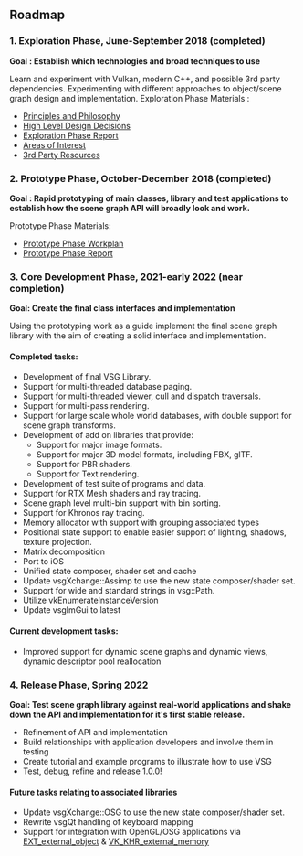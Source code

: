 ## Roadmap

### 1. Exploration Phase, June-September 2018 (completed)
**Goal : Establish which technologies and broad techniques to use**

Learn and experiment with Vulkan, modern C++, and possible 3rd party dependencies.
Experimenting with different approaches to object/scene graph design and implementation. Exploration Phase Materials :

* [Principles and Philosophy](docs/Design/DesignPrinciplesAndPhilosophy.md)
* [High Level Design Decisions](docs/Design/HighLevelDesignDecisions.md)
* [Exploration Phase Report](docs/ExplorationPhase/VulkanSceneGraphExplorationPhaseReport.md)
* [Areas of Interest](docs/ExplorationPhase/AreasOfInterest.md)
* [3rd Party Resources](docs/ExplorationPhase/3rdPartyResources.md)

### 2. Prototype Phase, October-December 2018 (completed)
**Goal : Rapid prototyping of main classes, library and test applications to establish how the scene graph API will broadly look and work.**

Prototype Phase Materials:

* [Prototype Phase Workplan](docs/PrototypePhase/Workplan.md)
* [Prototype Phase Report](docs/PrototypePhase/PrototypePhaseReport.md)

### 3. Core Development Phase, 2021-early 2022 (near completion)
**Goal: Create the final class interfaces and implementation**

Using the prototyping work as a guide implement the final scene graph library with the aim of creating a solid interface and implementation.

#### Completed tasks:
* Development of final VSG Library.
* Support for multi-threaded database paging.
* Support for multi-threaded viewer, cull and dispatch traversals.
* Support for multi-pass rendering.
* Support for large scale whole world databases, with double support for scene graph transforms.
* Development of add on libraries that provide:
    * Support for major image formats.
    * Support for major 3D model formats, including FBX, glTF.
    * Support for PBR shaders.
    * Support for Text rendering.
* Development of test suite of programs and data.
* Support for RTX Mesh shaders and ray tracing.
* Scene graph level multi-bin support with bin sorting.
* Support for Khronos ray tracing.
* Memory allocator with support with grouping associated types
* Positional state support to enable easier support of lighting, shadows, texture projection.
* Matrix decomposition
* Port to iOS
* Unified state composer, shader set and cache
* Update vsgXchange::Assimp to use the new state composer/shader set.
* Support for wide and standard strings in vsg::Path.
* Utilize vkEnumerateInstanceVersion
* Update vsgImGui to latest

#### Current development tasks:
* Improved support for dynamic scene graphs and dynamic views, dynamic descriptor pool reallocation

### 4. Release Phase,  Spring 2022
**Goal: Test scene graph library against real-world applications and shake down the API and implementation for it's first stable release.**

* Refinement of API and implementation
* Build relationships with application developers and involve them in testing
* Create tutorial and example programs to illustrate how to use VSG
* Test, debug, refine and release 1.0.0!

#### Future tasks relating to associated libraries
* Update vsgXchange::OSG to use the new state composer/shader set.
* Rewrite vsgQt handling of keyboard mapping
* Support for integration with OpenGL/OSG applications via [EXT\_external\_object](https://www.khronos.org/registry/OpenGL/extensions/EXT/EXT_external_objects.txt) & [VK\_KHR\_external\_memory](https://www.khronos.org/registry/vulkan/specs/1.1-extensions/man/html/VK_KHR_external_memory.html#versions-1.1-promotions)
